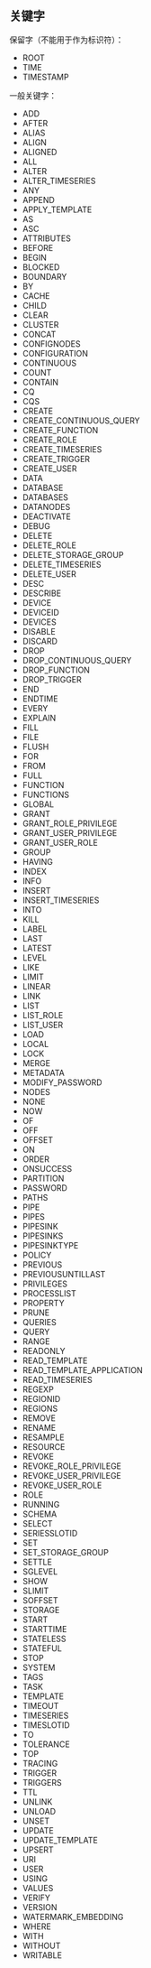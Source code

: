 <!--

    Licensed to the Apache Software Foundation (ASF) under one
    or more contributor license agreements.  See the NOTICE file
    distributed with this work for additional information
    regarding copyright ownership.  The ASF licenses this file
    to you under the Apache License, Version 2.0 (the
    "License"); you may not use this file except in compliance
    with the License.  You may obtain a copy of the License at
    
        http://www.apache.org/licenses/LICENSE-2.0
    
    Unless required by applicable law or agreed to in writing,
    software distributed under the License is distributed on an
    "AS IS" BASIS, WITHOUT WARRANTIES OR CONDITIONS OF ANY
    KIND, either express or implied.  See the License for the
    specific language governing permissions and limitations
    under the License.

-->

## 关键字

保留字（不能用于作为标识符）：

- ROOT
- TIME
- TIMESTAMP

一般关键字：

- ADD
- AFTER
- ALIAS
- ALIGN
- ALIGNED
- ALL
- ALTER
- ALTER_TIMESERIES
- ANY
- APPEND
- APPLY_TEMPLATE
- AS
- ASC
- ATTRIBUTES
- BEFORE
- BEGIN
- BLOCKED
- BOUNDARY
- BY
- CACHE
- CHILD
- CLEAR
- CLUSTER
- CONCAT
- CONFIGNODES
- CONFIGURATION
- CONTINUOUS
- COUNT
- CONTAIN
- CQ
- CQS
- CREATE
- CREATE_CONTINUOUS_QUERY
- CREATE_FUNCTION
- CREATE_ROLE
- CREATE_TIMESERIES
- CREATE_TRIGGER
- CREATE_USER
- DATA
- DATABASE
- DATABASES
- DATANODES
- DEACTIVATE
- DEBUG
- DELETE
- DELETE_ROLE
- DELETE_STORAGE_GROUP
- DELETE_TIMESERIES
- DELETE_USER
- DESC
- DESCRIBE
- DEVICE
- DEVICEID
- DEVICES
- DISABLE
- DISCARD
- DROP
- DROP_CONTINUOUS_QUERY
- DROP_FUNCTION
- DROP_TRIGGER
- END
- ENDTIME
- EVERY
- EXPLAIN
- FILL
- FILE
- FLUSH
- FOR
- FROM
- FULL
- FUNCTION
- FUNCTIONS
- GLOBAL
- GRANT
- GRANT_ROLE_PRIVILEGE
- GRANT_USER_PRIVILEGE
- GRANT_USER_ROLE
- GROUP
- HAVING
- INDEX
- INFO
- INSERT
- INSERT_TIMESERIES
- INTO
- KILL
- LABEL
- LAST
- LATEST
- LEVEL
- LIKE
- LIMIT
- LINEAR
- LINK
- LIST
- LIST_ROLE
- LIST_USER
- LOAD
- LOCAL
- LOCK
- MERGE
- METADATA
- MODIFY_PASSWORD
- NODES
- NONE
- NOW
- OF
- OFF
- OFFSET
- ON
- ORDER
- ONSUCCESS
- PARTITION
- PASSWORD
- PATHS
- PIPE
- PIPES
- PIPESINK
- PIPESINKS
- PIPESINKTYPE
- POLICY
- PREVIOUS
- PREVIOUSUNTILLAST
- PRIVILEGES
- PROCESSLIST
- PROPERTY
- PRUNE
- QUERIES
- QUERY
- RANGE
- READONLY
- READ_TEMPLATE
- READ_TEMPLATE_APPLICATION
- READ_TIMESERIES
- REGEXP
- REGIONID
- REGIONS
- REMOVE
- RENAME
- RESAMPLE
- RESOURCE
- REVOKE
- REVOKE_ROLE_PRIVILEGE
- REVOKE_USER_PRIVILEGE
- REVOKE_USER_ROLE
- ROLE
- RUNNING
- SCHEMA
- SELECT
- SERIESSLOTID
- SET
- SET_STORAGE_GROUP
- SETTLE
- SGLEVEL
- SHOW
- SLIMIT
- SOFFSET
- STORAGE
- START
- STARTTIME
- STATELESS
- STATEFUL
- STOP
- SYSTEM
- TAGS
- TASK
- TEMPLATE
- TIMEOUT
- TIMESERIES
- TIMESLOTID
- TO
- TOLERANCE
- TOP
- TRACING
- TRIGGER
- TRIGGERS
- TTL
- UNLINK
- UNLOAD
- UNSET
- UPDATE
- UPDATE_TEMPLATE
- UPSERT
- URI
- USER
- USING
- VALUES
- VERIFY
- VERSION
- WATERMARK_EMBEDDING
- WHERE
- WITH
- WITHOUT
- WRITABLE